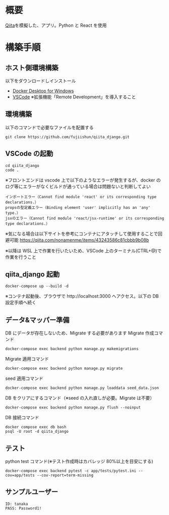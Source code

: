# 概要

[Qiita](https://qiita.com/)を模擬した、アプリ。Python と React を使用

# 構築手順

## ホスト側環境構築

以下をダウンロードしインストール

- [Docker Desktop for Windows](https://docs.docker.com/desktop/install/windows-install/)
- [VSCode](https://code.visualstudio.com/download)
  ※拡張機能「Remote Development」を導入すること

## 環境構築

以下のコマンドで必要なファイルを配置する

```
git clone https://github.com/fujiishun/qiita_django.git
```

## VSCode の起動

```
cd qiita_django
code .
```

※フロントエンドは vscode 上で以下のようなエラーが発生するが、docker のログ等にエラーがなくビルドが通っている場合は問題ないと判断してよい

```
インポートエラー（Cannot find module 'react' or its corresponding type declarations.）
propsの型定義エラー（Binding element 'user' implicitly has an 'any' type.）
jsxのエラー（Cannot find module 'react/jsx-runtime' or its corresponding type declarations.）
```

※気になる場合は以下サイトを参考にコンテナにアタッチして使用することで回避可能
https://qiita.com/nonamenme/items/43243586c81cbbb9b08b

※以降は WSL 上で作業を行いたいため、VSCode 上のターミナル(CTRL+@)で作業を行うこと

## qiita_django 起動

```
docker-compose up --build -d
```

※コンテナ起動後、ブラウザで http://localhost:3000 へアクセス。以下の DB 設定手順へ続く

## データ&マッパー準備

DB にデータが存在しないため、Migrate する必要があります
Migrate 作成コマンド

```
docker-compose exec backend python manage.py makemigrations
```

Migrate 適用コマンド

```
docker-compose exec backend python manage.py migrate
```

seed 適用コマンド

```
docker-compose exec backend python manage.py loaddata seed_data.json
```

DB をクリアにするコマンド（※seed の入れ直しが必要。Migrate は不要）

```
docker-compose exec backend python manage.py flush --noinput
```

DB 接続コマンド

```
docker compose exec db bash
psql -U root -d qiita_django
```

## テスト

python test コマンド(※テスト作成時はカバレッジ 80%以上を目安にする)

```
docker-compose exec backend pytest -c app/tests/pytest.ini --cov=app/tests --cov-report=term-missing
```

## サンプルユーザー

```
ID: tanaka
PASS: Password1!
```
